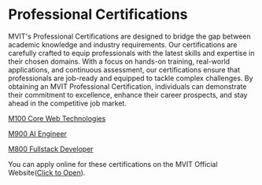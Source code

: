 # Professional Certifications
MVIT's Professional Certifications are designed to bridge the gap between academic knowledge and industry requirements. Our certifications are carefully crafted to equip professionals with the latest skills and expertise in their chosen domains. With a focus on hands-on training, real-world applications, and continuous assessment, our certifications ensure that professionals are job-ready and equipped to tackle complex challenges. By obtaining an MVIT Professional Certification, individuals can demonstrate their commitment to excellence, enhance their career prospects, and stay ahead in the competitive job market.

[M100 Core Web Technologies](CWT/Readme.md)

[M900 AI Engineer](AI_Engineer/Readme.md)

[M800 Fullstack Developer](Fullstack_Developer/Readme.md)


You can apply online for these certifications on the MVIT Official Website([Click to Open](https://www.mvut.us/pages/apply)).
